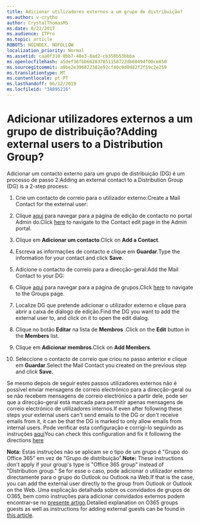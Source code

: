 ```yaml
---
title: Adicionar utilizadores externos a um grupo de distribuição?
ms.author: v-crytho
author: CrystalThomasMS
ms.date: 8/22/2017
ms.audience: ITPro
ms.topic: article
ROBOTS: NOINDEX, NOFOLLOW
localization_priority: Normal
ms.assetid: caa0f310-0bb7-48e3-8ad2-cb358b53bbba
ms.openlocfilehash: a5def36fbb662037851158722db60494f00ce850
ms.sourcegitcommit: a9be2e396022382e92cf40c0d0d82f2f59c2e259
ms.translationtype: MT
ms.contentlocale: pt-PT
ms.lasthandoff: 06/12/2019
ms.locfileid: "34895216"
---
```

# <a name="adding-external-users-to-a-distribution-group"></a><span data-ttu-id="b26a0-102">Adicionar utilizadores externos a um grupo de distribuição?</span><span class="sxs-lookup"><span data-stu-id="b26a0-102">Adding external users to a Distribution Group?</span></span>

<span data-ttu-id="b26a0-103">Adicionar um contacto externo para um grupo de distribuição (DG) é um processo de passo 2:</span><span class="sxs-lookup"><span data-stu-id="b26a0-103">Adding an external contact to a Distribution Group (DG) is a 2-step process:</span></span>
  
1. <span data-ttu-id="b26a0-104">Crie um contacto de correio para o utilizador externo:</span><span class="sxs-lookup"><span data-stu-id="b26a0-104">Create a Mail Contact for the external user:</span></span>
    
1. <span data-ttu-id="b26a0-105">Clique [aqui](https://admin.microsoft.com/adminportal/home#/Contact) para navegar para a página de edição de contacto no portal Admin do.</span><span class="sxs-lookup"><span data-stu-id="b26a0-105">Click [here](https://admin.microsoft.com/adminportal/home#/Contact) to navigate to the Contact edit page in the Admin portal.</span></span> 
    
2. <span data-ttu-id="b26a0-106">Clique em **Adicionar um contacto**.</span><span class="sxs-lookup"><span data-stu-id="b26a0-106">Click on **Add a Contact**.</span></span>
    
3. <span data-ttu-id="b26a0-107">Escreva as informações de contacto e clique em **Guardar**.</span><span class="sxs-lookup"><span data-stu-id="b26a0-107">Type the information for your contact and click **Save**.</span></span>
    
2. <span data-ttu-id="b26a0-108">Adicione o contacto de correio para a direcção-geral:</span><span class="sxs-lookup"><span data-stu-id="b26a0-108">Add the Mail Contact to your DG:</span></span>
    
1. <span data-ttu-id="b26a0-109">Clique [aqui](https://admin.microsoft.com/adminportal/home#/groups) para navegar para a página de grupos.</span><span class="sxs-lookup"><span data-stu-id="b26a0-109">Click [here](https://admin.microsoft.com/adminportal/home#/groups) to navigate to the Groups page.</span></span> 
    
2. <span data-ttu-id="b26a0-110">Localize DG que pretende adicionar o utilizador externo e clique para abrir a caixa de diálogo de edição.</span><span class="sxs-lookup"><span data-stu-id="b26a0-110">Find the DG you want to add the external user to, and click on it to open the edit dialog.</span></span>
    
3. <span data-ttu-id="b26a0-111">Clique no botão **Editar** na lista de **Membros** .</span><span class="sxs-lookup"><span data-stu-id="b26a0-111">Click on the **Edit** button in the **Members** list.</span></span> 
    
4. <span data-ttu-id="b26a0-112">Clique em **Adicionar membros**.</span><span class="sxs-lookup"><span data-stu-id="b26a0-112">Click on **Add Members**.</span></span>
    
5. <span data-ttu-id="b26a0-113">Seleccione o contacto de correio que criou no passo anterior e clique em **Guardar**.</span><span class="sxs-lookup"><span data-stu-id="b26a0-113">Select the Mail Contact you created on the previous step and click **Save**.</span></span>
    
<span data-ttu-id="b26a0-114">Se mesmo depois de seguir estes passos utilizadores externos não é possível enviar mensagens de correio electrónico para a direcção-geral ou se não recebem mensagens de correio electrónico a partir dele, pode ser que a direcção-geral está marcada para permitir apenas mensagens de correio electrónico de utilizadores internos.</span><span class="sxs-lookup"><span data-stu-id="b26a0-114">If even after following these steps your external users can't send emails to the DG or don't receive emails from it, it can be that the DG is marked to only allow emails from internal users.</span></span> <span data-ttu-id="b26a0-115">Pode verificar esta configuração e corrigi-lo seguindo as instruções [aqui](https://support.office.com/article/Fix-email-delivery-issues-for-error-code-5-7-133-in-Office-365-991abc19-7756-438f-abcb-39f69b80f284.aspx)</span><span class="sxs-lookup"><span data-stu-id="b26a0-115">You can check this configuration and fix it following the directions [here](https://support.office.com/article/Fix-email-delivery-issues-for-error-code-5-7-133-in-Office-365-991abc19-7756-438f-abcb-39f69b80f284.aspx)</span></span>
  
 <span data-ttu-id="b26a0-116">**Nota:** Estas instruções não se aplicam se o tipo de um grupo é "Grupo do Office 365" em vez de "Grupo de distribuição".</span><span class="sxs-lookup"><span data-stu-id="b26a0-116">**Note:** These instructions don't apply if your group's type is "Office 365 group" instead of "Distribution group."</span></span> <span data-ttu-id="b26a0-117">Se for esse o caso, pode adicionar o utilizador externo directamente para o grupo do Outlook ou Outlook na Web.</span><span class="sxs-lookup"><span data-stu-id="b26a0-117">If that is the case, you can add the external user directly to the group from Outlook or Outlook on the Web.</span></span> <span data-ttu-id="b26a0-118">Uma explicação detalhada sobre os convidados de grupos de O365, bem como instruções para adicionar convidados externos podem encontrar-se no [presente artigo](https://support.office.com/article/Guest-access-in-Office-365-Groups-bfc7a840-868f-4fd6-a390-f347bf51aff6.aspx).</span><span class="sxs-lookup"><span data-stu-id="b26a0-118">Detailed explanation on O365 groups guests as well as instructions for adding external guests can be found in [this article](https://support.office.com/article/Guest-access-in-Office-365-Groups-bfc7a840-868f-4fd6-a390-f347bf51aff6.aspx).</span></span>
  
